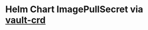 # Helm Chart ImagePullSecret via [vault-crd](https://vault.koudingspawn.de/supported-secret-types/secret-type-dockercfg)

